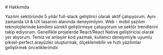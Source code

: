 ﻿#﻿ Hakkımda
 
Yazılım sektöründe 5 yıldır full-stack geliştirici olarak aktif çalışıyorum. Aynı zamanda UI & UX tasarımı alanında deneyimliyim. Web - mobil yazılım teknolojilerinde kendimi sürekli geliştirmeye çalışıyorum ve sektör trendlerini takip ediyorum. Genellikle projelerde React/React Native geliştiricisi olarak yer alıyorum. Temiz ve anlaşılır kod yazmak, kullanıcı deneyimiyle uyumlu piksel-perfect arayüzler oluşturmak, ölçeklenebilir ve hızlı yazılımlar geliştirmek önceliklerimdir.


